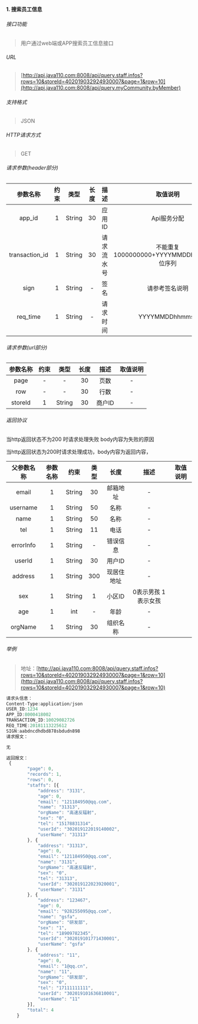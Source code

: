 

**1\. 搜索员工信息**
###### 接口功能
> 用户通过web端或APP搜索员工信息接口

###### URL
> [http://api.java110.com:8008/api/query.staff.infos?rows=10&storeId=402019032924930007&page=1&row=10](http://api.java110.com:8008/api/query.myCommunity.byMember)

###### 支持格式
> JSON

###### HTTP请求方式
> GET

###### 请求参数(header部分)
|参数名称|约束|类型|长度|描述|取值说明|
| :-: | :-: | :-: | :-: | :-: | :-:|
|app_id|1|String|30|应用ID|Api服务分配                      |
|transaction_id|1|String|30|请求流水号|不能重复 1000000000+YYYYMMDDhhmmss+6位序列 |
|sign|1|String|-|签名|请参考签名说明|
|req_time|1|String|-|请求时间|YYYYMMDDhhmmss|

###### 请求参数(url部分)
|参数名称|约束|类型|长度|描述|取值说明|
| :-: | :-: | :-: | :-: | :-: | :-: |
|page|-|-|30|页数|-|
|row|-|-|30|行数|-|
|storeId|1|String|30|商户ID|-|

###### 返回协议

当http返回状态不为200 时请求处理失败 body内容为失败的原因

当http返回状态为200时请求处理成功，body内容为返回内容，

|父参数名称|参数名称|约束|类型|长度|描述|取值说明|
| :-: | :-: | :-: | :-: | :-: | :-: | :-: |
|email|1|String|30|邮箱地址|-|
|username|1|String|50|名称|-|
|name|1|String|50|名称|-|
|tel|1|String|11|电话|-|
|errorInfo|1|String|-|错误信息|-|
|userId|1|String|30|用户ID|-|
|address|1|String|300|现居住地址|-|
|sex|1|String|1|小区ID|0表示男孩 1表示女孩|
|age|1|int|-|年龄|-|
|orgName|1|String|30|组织名称|-|

		



###### 举例
> 地址：[http://api.java110.com:8008/api/query.staff.infos?rows=10&storeId=402019032924930007&page=1&row=10](http://api.java110.com:8008/api/query.staff.infos?rows=10&storeId=402019032924930007&page=1&row=10)

``` javascript
请求头信息：
Content-Type:application/json
USER_ID:1234
APP_ID:8000418002
TRANSACTION_ID:10029082726
REQ_TIME:20181113225612
SIGN:aabdncdhdbd878sbdudn898
请求报文：

无

返回报文：
 {
		"page": 0,
		"records": 1,
		"rows": 0,
		"staffs": [{
			"address": "3131",
			"age": 0,
			"email": "121184950@qq.com",
			"name": "31313",
			"orgName": "高速反辐射",
			"sex": "0",
			"tel": "15178831314",
			"userId": "302019122019140002",
			"userName": "31313"
		}, {
			"address": "31313",
			"age": 0,
			"email": "121184950@qq.com",
			"name": "3131",
			"orgName": "高速反辐射",
			"sex": "0",
			"tel": "31313",
			"userId": "302019122023920001",
			"userName": "3131"
		}, {
			"address": "123467",
			"age": 0,
			"email": "928255095@qq.com",
			"name": "gsfa",
			"orgName": "研发部",
			"sex": "1",
			"tel": "18909782345",
			"userId": "302019101771430001",
			"userName": "gsfa"
		}, {
			"address": "11",
			"age": 0,
			"email": "1@qq.cn",
			"name": "11",
			"orgName": "研发部",
			"sex": "0",
			"tel": "17111111111",
			"userId": "302019101636810001",
			"userName": "11"
		}],
		"total": 4
	}

```
